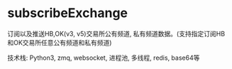# subscribeExchange
订阅以及推送HB,OK(v3, v5)交易所公有频道, 私有频道数据。(支持指定订阅HB和OK交易所任意公有频道和私有频道)

技术栈: Python3, zmq, websocket, 进程池, 多线程, redis, base64等 
